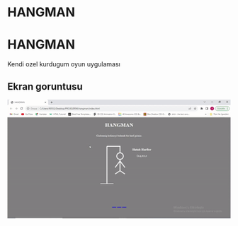 # HANGMAN



<h1>HANGMAN</h1>

Kendi  ozel kurdugum oyun uygulaması






<h2>Ekran goruntusu</h2>

![](hangman.gif)
